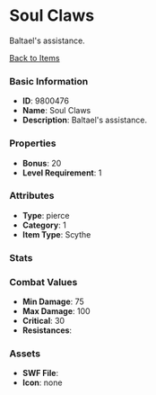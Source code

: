 # Soul Claws

Baltael's assistance.

[Back to Items](../items.md)

### Basic Information

- **ID**: 9800476
- **Name**: Soul Claws
- **Description**: Baltael&#039;s assistance.

### Properties

- **Bonus**: 20
- **Level Requirement**: 1

### Attributes

- **Type**:  pierce   
- **Category**: 1
- **Item Type**: Scythe

### Stats


### Combat Values

- **Min Damage**: 75
- **Max Damage**: 100
- **Critical**: 30
- **Resistances**: 

### Assets

- **SWF File**: 
- **Icon**: none

